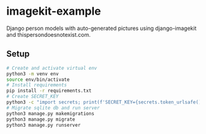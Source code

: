 # imagekit-example
Django person models with auto-generated pictures using django-imagekit and thispersondoesnotexist.com.

## Setup
```bash
# Create and activate virtual env
python3 -m venv env
source env/bin/activate
# Install requirements
pip install -r requirements.txt
# Create SECRET_KEY
python3 -c "import secrets; print(f'SECRET_KEY={secrets.token_urlsafe()}')" > .env
# Migrate sqlite db and run server
python3 manage.py makemigrations
python3 manage.py migrate
python3 manage.py runserver
```